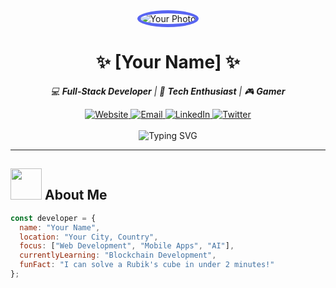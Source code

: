 <div align="center">
  <img src="https://via.placeholder.com/150" alt="Your Photo" style="border-radius:50%; border: 5px solid #5865F2;" />
  
  # ✨ [Your Name] ✨
  
  <p><em>💻 <strong>Full-Stack Developer</strong> | 🚀 <strong>Tech Enthusiast</strong> | 🎮 <strong>Gamer</strong></em></p>
</div>

<div align="center">
  <a href="https://yourwebsite.com">
    <img src="https://img.shields.io/badge/Portfolio-FF7139?style=for-the-badge&logo=Firefox-Browser&logoColor=white" alt="Website" />
  </a>
  <a href="mailto:your.email@example.com">
    <img src="https://img.shields.io/badge/Email-D14836?style=for-the-badge&logo=gmail&logoColor=white" alt="Email" />
  </a>
  <a href="https://linkedin.com/in/yourusername">
    <img src="https://img.shields.io/badge/LinkedIn-0077B5?style=for-the-badge&logo=linkedin&logoColor=white" alt="LinkedIn" />
  </a>
  <a href="https://twitter.com/yourusername">
    <img src="https://img.shields.io/badge/Twitter-1DA1F2?style=for-the-badge&logo=twitter&logoColor=white" alt="Twitter" />
  </a>
</div>

<br />

<div align="center">
  <img src="https://readme-typing-svg.herokuapp.com?font=Fira+Code&pause=1000&color=F75C7E&center=true&vCenter=true&width=435&lines=Building+digital+experiences;Turning+ideas+into+code;Always+learning%2C+always+growing" alt="Typing SVG" />
</div>

---

## <img src="https://media.giphy.com/media/VgCDAzcKvsR6OM0uWg/giphy.gif" width="50"> About Me

```javascript
const developer = {
  name: "Your Name",
  location: "Your City, Country",
  focus: ["Web Development", "Mobile Apps", "AI"],
  currentlyLearning: "Blockchain Development",
  funFact: "I can solve a Rubik's cube in under 2 minutes!"
};
